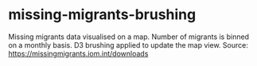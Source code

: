 # missing-migrants-brushing
 Missing migrants data visualised on a map. Number of migrants is binned on a monthly basis. D3 brushing applied to update the map view.
 Source: https://missingmigrants.iom.int/downloads
